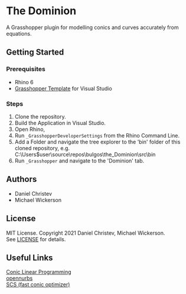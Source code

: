 # The Dominion
A Grasshopper plugin for modelling conics and curves accurately from equations.

## Getting Started
### Prerequisites
* Rhino 6
* [Grasshopper Template](https://www.google.com) for Visual Studio

### Steps
1. Clone the repository.
2. Build the Application in Visual Studio.
3. Open Rhino,
4. Run `_GrasshopperDeveloperSettings` from the Rhino Command Line.
5. Add a Folder and navigate the tree explorer to the 'bin' folder of this cloned repository, e.g. C:\Users\$user\source\repos\bulgos\the_Dominion\src\bin
6. Run `_Grasshopper` and navigate to the 'Dominion' tab.

## Authors
* Daniel Christev  
* Michael Wickerson

## License
MIT License. Copyright 2021 Daniel Christev, Michael Wickerson.  
See [LICENSE](./LICENSE) for details.

## Useful Links
[Conic Linear Programming](https://web.stanford.edu/class/msande314/sdpmain.pdf)  
[opennurbs](https://github.com/mcneel/opennurbs)  
[SCS (fast conic optimizer)](https://github.com/kul-optec/scs#superscs)  
